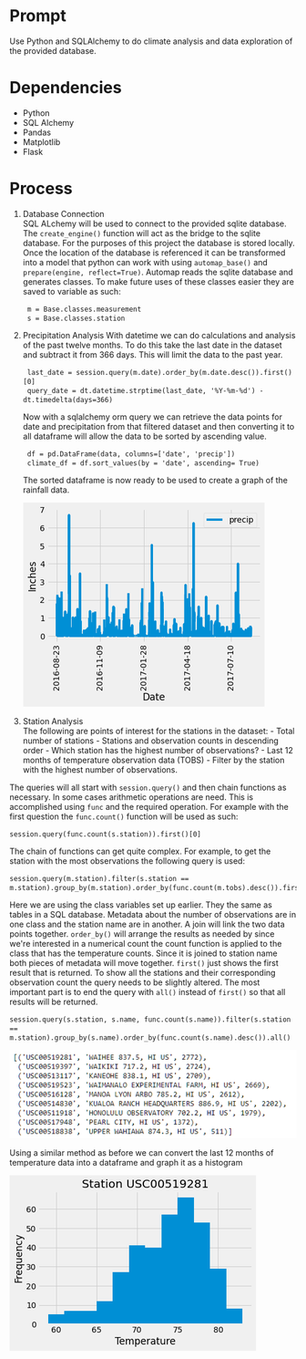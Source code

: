 # Prompt
Use Python and SQLAlchemy to do climate analysis and data exploration of the provided database.

# Dependencies 
- Python
- SQL Alchemy
- Pandas
- Matplotlib
- Flask

# Process
1. Database Connection  
        SQL ALchemy will be used to connect to the provided sqlite database. The `create_engine()` function will act as the bridge to the sqlite database. For the purposes of this project the database is stored locally. Once the location of the database is referenced it can be transformed into a model that python can work with using `automap_base()` and `prepare(engine, reflect=True)`. Automap reads the sqlite database and generates classes. To make future uses of these classes easier they are saved to variable as such:
        
  
        m = Base.classes.measurement
        s = Base.classes.station
                
2. Precipitation Analysis
        With datetime we can do calculations and analysis of the past twelve months. To do this take the last date in the dataset and subtract it from 366 days. This will limit the data to the past year. 
        
        last_date = session.query(m.date).order_by(m.date.desc()).first()[0]
        query_date = dt.datetime.strptime(last_date, '%Y-%m-%d') - dt.timedelta(days=366)
        
      Now with a sqlalchemy orm query we can retrieve the data points for date and precipitation from that filtered dataset and then converting it to all dataframe will allow the data to be sorted by ascending value.

        df = pd.DataFrame(data, columns=['date', 'precip'])
        climate_df = df.sort_values(by = 'date', ascending= True)
        
      The sorted dataframe is now ready to be used to create a graph of the rainfall data.

      <img src="images/rain_chart.png" height="auto">

3. Station Analysis  
        The following are points of interest for the stations in the dataset:
        - Total number of stations
        - Stations and observation counts in descending order
        - Which station has the highest number of observations?
        - Last 12 months of temperature observation data (TOBS)
        - Filter by the station with the highest number of observations.


The queries will all start with `session.query()` and then chain functions as necessary. In some cases arithmetic operations are need. This is accomplished using `func` and the required operation. For example with the first question the `func.count()` function will be used as such:
```
session.query(func.count(s.station)).first()[0]
```
The chain of functions can get quite complex. For example, to get the station with the most observations the following query is used:
```
session.query(m.station).filter(s.station == m.station).group_by(m.station).order_by(func.count(m.tobs).desc()).first()
```
Here we are using the class variables set up earlier. They the same as tables in a SQL database. Metadata about the number of observations are in one class and the station name are in another. A join will link the two data points together. `order_by()` will arrange the results as needed by since we're interested in a numerical count the count function is applied to the class that has the temperature counts. Since it is joined to station name both pieces of metadata will move together. `first()` just shows the first result that is returned. To show all the stations and their corresponding observation count the query needs to be slightly altered. The most important part is to end the query with `all()` instead of `first()` so that all results will be returned.
```
session.query(s.station, s.name, func.count(s.name)).filter(s.station == m.station).group_by(s.name).order_by(func.count(s.name).desc()).all()
```

<img src="images/query.png" height="auto">

Using a similar method as before we can convert the last 12 months of temperature data into a dataframe and graph it as a histogram

<img src="images/histogram.png" height="auto">
